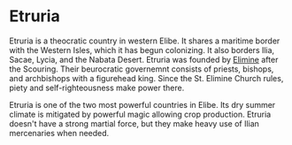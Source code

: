 # Etruria

Etruria is a theocratic country in western Elibe.
It shares a maritime border with the Western Isles, which it has begun colonizing.
It also borders Ilia, Sacae, Lycia, and the Nabata Desert.
Etruria was founded by [Elimine](../gods/Elimine.md) after the Scouring.
Their beurocratic governemnt consists of priests, bishops, and archbishops with a figurehead king.
Since the St. Elimine Church rules, piety and self-righteousness make power there.

Etruria is one of the two most powerful countries in Elibe.
Its dry summer climate is mitigated by powerful magic allowing crop production.
Etruria doesn't have a strong martial force, but they make heavy use of Ilian mercenaries when needed.
